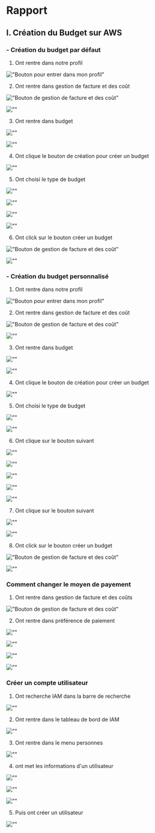# Rapport
## I. Création du Budget sur AWS 
### - Création du budget par défaut
1. Ont rentre dans notre profil

!["Bouton pour entrer dans mon profil"](captures/capture1.jpeg)

2. Ont rentre dans gestion de facture et des coût

!["Bouton de gestion de facture et des coût"](captures/capture2.jpeg)

![""](captures/capture3.jpeg)

3. Ont rentre dans budget

![""](captures/capture4.jpeg)

![""](captures/capture5.jpeg)

4. Ont clique le bouton de création pour créer un budget

![""](captures/capture6.jpeg)

5. Ont choisi le type de budget

![""](captures/capture7.jpeg)

![""](captures/capture8.jpeg)

![""](captures/capture9.jpeg)

![""](captures/capture10.jpeg)

6. Ont click sur le bouton créer un budget

!["Bouton de gestion de facture et des coût"](captures/capture2.jpeg)

![""](captures/capture12.jpeg)

### - Création du budget personnalisé
1. Ont rentre dans notre profil

!["Bouton pour entrer dans mon profil"](captures/capture1.jpeg)

2. Ont rentre dans gestion de facture et des coût

!["Bouton de gestion de facture et des coût"](captures/capture2.jpeg)

![""](captures/capture3.jpeg)

3. Ont rentre dans budget

![""](captures/capture4.jpeg)

![""](captures/capture5.jpeg)

4. Ont clique le bouton de création pour créer un budget

![""](captures/capture62.jpeg)

5. Ont choisi le type de budget

![""](captures/capture13.jpeg)

![""](captures/capture14.jpeg)

6. Ont clique sur le bouton suivant

![""](captures/capture15.jpeg)

![""](captures/capture16.jpeg)

![""](captures/capture17.jpeg)

![""](captures/capture18.jpeg)

![""](captures/capture19.jpeg)

7. Ont clique sur le bouton suivant

![""](captures/capture20.jpeg)

![""](captures/capture21.jpeg)

8. Ont click sur le bouton créer un budget

!["Bouton de gestion de facture et des coût"](captures/capture2.jpeg)


![""](captures/capture22.jpeg)

### Comment changer le moyen de payement
1. Ont rentre dans gestion de facture et des coûts

!["Bouton de gestion de facture et des coût"](captures/capture2.jpeg)

2. Ont rentre dans préférence de paiement

![""](captures/capture2-2.jpeg)

![""](captures/capture2-3.jpeg)

![""](captures/capture2-4.jpeg)

![""](captures/capture2-5.jpeg)

### Créer un compte utilisateur

1. Ont recherche IAM dans la barre de recherche

![""](captures/capture3-1.jpeg)

2. Ont rentre dans le tableau de bord de IAM

![""](captures/capture3-2.jpeg)

3. Ont rentre dans le menu personnes

![""](captures/capture3-3.jpeg)

4. ont met les informations d'un utilisateur

![""](captures/capture3-4.jpeg)

![""](captures/capture3-5.jpeg)
 
![""](captures/capture3-6.jpeg)

5. Puis ont créer un utilisateur

![""](captures/capture3-7.jpeg)













